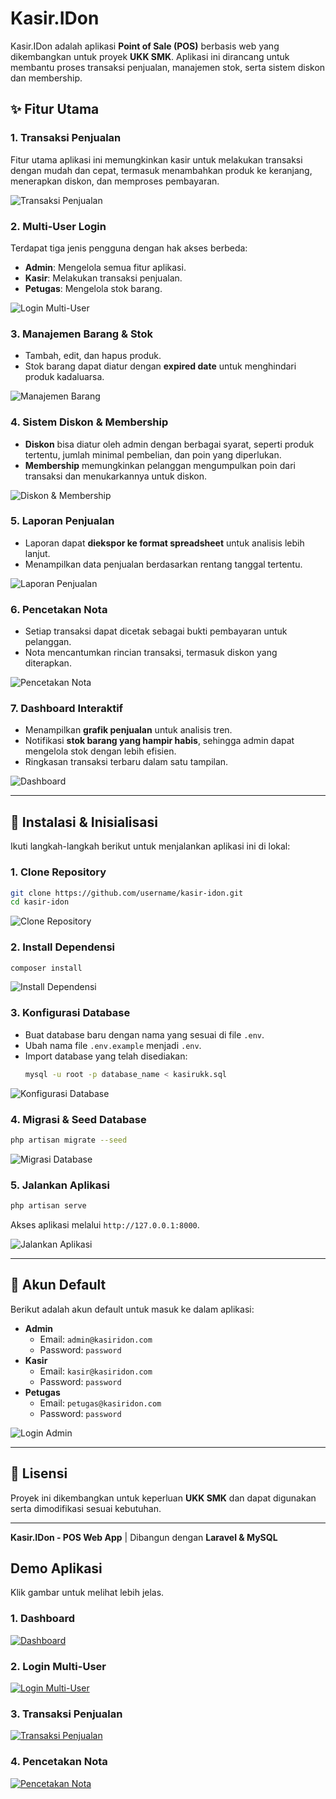 # Kasir.IDon

Kasir.IDon adalah aplikasi **Point of Sale (POS)** berbasis web yang dikembangkan untuk proyek **UKK SMK**. Aplikasi ini dirancang untuk membantu proses transaksi penjualan, manajemen stok, serta sistem diskon dan membership.

## ✨ Fitur Utama

### 1. Transaksi Penjualan
Fitur utama aplikasi ini memungkinkan kasir untuk melakukan transaksi dengan mudah dan cepat, termasuk menambahkan produk ke keranjang, menerapkan diskon, dan memproses pembayaran.

![Transaksi Penjualan](images/transaksi_penjualan.png)

### 2. Multi-User Login
Terdapat tiga jenis pengguna dengan hak akses berbeda:
- **Admin**: Mengelola semua fitur aplikasi.
- **Kasir**: Melakukan transaksi penjualan.
- **Petugas**: Mengelola stok barang.

![Login Multi-User](images/multi_user_login.png)

### 3. Manajemen Barang & Stok
- Tambah, edit, dan hapus produk.
- Stok barang dapat diatur dengan **expired date** untuk menghindari produk kadaluarsa.

![Manajemen Barang](images/manajemen_barang.png)

### 4. Sistem Diskon & Membership
- **Diskon** bisa diatur oleh admin dengan berbagai syarat, seperti produk tertentu, jumlah minimal pembelian, dan poin yang diperlukan.
- **Membership** memungkinkan pelanggan mengumpulkan poin dari transaksi dan menukarkannya untuk diskon.

![Diskon & Membership](images/diskon_membership.png)

### 5. Laporan Penjualan
- Laporan dapat **diekspor ke format spreadsheet** untuk analisis lebih lanjut.
- Menampilkan data penjualan berdasarkan rentang tanggal tertentu.

![Laporan Penjualan](images/laporan_penjualan.png)

### 6. Pencetakan Nota
- Setiap transaksi dapat dicetak sebagai bukti pembayaran untuk pelanggan.
- Nota mencantumkan rincian transaksi, termasuk diskon yang diterapkan.

![Pencetakan Nota](images/pencetakan_nota.png)

### 7. Dashboard Interaktif
- Menampilkan **grafik penjualan** untuk analisis tren.
- Notifikasi **stok barang yang hampir habis**, sehingga admin dapat mengelola stok dengan lebih efisien.
- Ringkasan transaksi terbaru dalam satu tampilan.

![Dashboard](images/dashboard.png)

---

## 🚀 Instalasi & Inisialisasi

Ikuti langkah-langkah berikut untuk menjalankan aplikasi ini di lokal:

### 1. Clone Repository
```bash
git clone https://github.com/username/kasir-idon.git
cd kasir-idon
```

![Clone Repository](images/clone_repository.png)

### 2. Install Dependensi
```bash
composer install
```

![Install Dependensi](images/install_dependencies.png)

### 3. Konfigurasi Database
- Buat database baru dengan nama yang sesuai di file `.env`.
- Ubah nama file `.env.example` menjadi `.env`.
- Import database yang telah disediakan:
  ```bash
  mysql -u root -p database_name < kasirukk.sql
  ```

![Konfigurasi Database](images/konfigurasi_database.png)

### 4. Migrasi & Seed Database
```bash
php artisan migrate --seed
```

![Migrasi Database](images/migrasi_database.png)

### 5. Jalankan Aplikasi
```bash
php artisan serve
```
Akses aplikasi melalui `http://127.0.0.1:8000`.

![Jalankan Aplikasi](images/jalankan_aplikasi.png)

---

## 📌 Akun Default
Berikut adalah akun default untuk masuk ke dalam aplikasi:

- **Admin**
  - Email: `admin@kasiridon.com`
  - Password: `password`
- **Kasir**
  - Email: `kasir@kasiridon.com`
  - Password: `password`
- **Petugas**
  - Email: `petugas@kasiridon.com`
  - Password: `password`

![Login Admin](images/login_admin.png)

---

## 📜 Lisensi
Proyek ini dikembangkan untuk keperluan **UKK SMK** dan dapat digunakan serta dimodifikasi sesuai kebutuhan.

---

**Kasir.IDon - POS Web App** | Dibangun dengan **Laravel & MySQL**

## Demo Aplikasi

Klik gambar untuk melihat lebih jelas.
### 1. Dashboard  
[![Dashboard](images/dashboard.png)](images/dashboard.png)

### 2. Login Multi-User  
[![Login Multi-User](images/login.png)](images/login.png)

### 3. Transaksi Penjualan  
[![Transaksi Penjualan](images/transaksi.png)](images/transaksi.png)

### 4. Pencetakan Nota  
[![Pencetakan Nota](images/nota.png)](images/nota.png)

